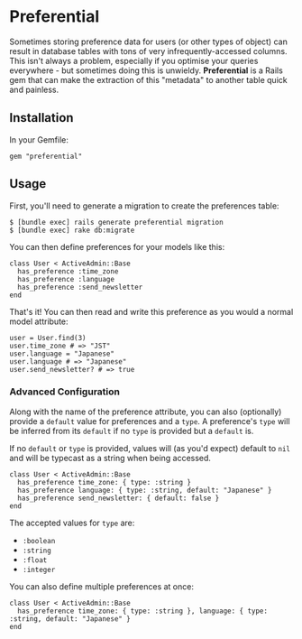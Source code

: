 # Preferential

Sometimes storing preference data for users (or other types of object) can result in database tables with tons of very infrequently-accessed columns. This isn't always a problem, especially if you optimise your queries everywhere - but sometimes doing this is unwieldy. **Preferential** is a Rails gem that can make the extraction of this "metadata" to another table quick and painless.

## Installation

In your Gemfile:

    gem "preferential"

## Usage

First, you'll need to generate a migration to create the preferences table:

    $ [bundle exec] rails generate preferential migration
    $ [bundle exec] rake db:migrate

You can then define preferences for your models like this:

    class User < ActiveAdmin::Base
      has_preference :time_zone
      has_preference :language
      has_preference :send_newsletter
    end

That's it! You can then read and write this preference as you would a normal model attribute:

    user = User.find(3)
    user.time_zone # => "JST"
    user.language = "Japanese"
    user.language # => "Japanese"
    user.send_newsletter? # => true

### Advanced Configuration

Along with the name of the preference attribute, you can also (optionally) provide a `default` value for preferences and a `type`. A preference's `type` will be inferred from its `default` if no `type` is provided but a `default` is.

If no `default` or `type` is provided, values will (as you'd expect) default to `nil` and will be typecast as a string when being accessed.

    class User < ActiveAdmin::Base
      has_preference time_zone: { type: :string }
      has_preference language: { type: :string, default: "Japanese" }
      has_preference send_newsletter: { default: false }
    end

The accepted values for `type` are:

* `:boolean`
* `:string`
* `:float`
* `:integer`

You can also define multiple preferences at once:

    class User < ActiveAdmin::Base
      has_preference time_zone: { type: :string }, language: { type: :string, default: "Japanese" }
    end
